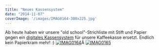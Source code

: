 ```yaml
---
title: "Neues Kassensystem"
date: "2014-11-07"
coverImage: '/images/IMAG0164-300x225.jpg'
---
```


Ab heute haben wir unsere "old school"-Strichliste mit Stift und Papier gegen ein [digitales Kassensystem](https://github.com/hackerspace-bootstrap/) für unsere Kaffeekasse ersetzt. Endlich kein Papierkram mehr! :) [![IMAG0164](../images/IMAG0164-300x225.jpg)](https://hackzogtum-coburg.de/wp-content/uploads/2014/11/IMAG0164.jpg)Â [![IMAG0165](../images/IMAG0165-300x200.jpg)](https://hackzogtum-coburg.de/wp-content/uploads/2014/11/IMAG0165.jpg)
